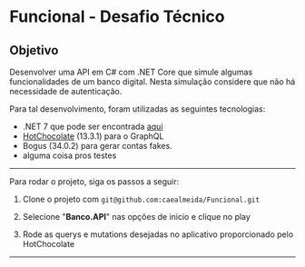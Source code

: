 # Funcional - Desafio Técnico

## Objetivo
Desenvolver uma API em C# com .NET Core que simule algumas funcionalidades de um banco digital. Nesta simulação considere que não há necessidade de autenticação.  


Para tal desenvolvimento, foram utilizadas as seguintes tecnologias:
- .NET 7 que pode ser encontrada [aqui](https://dotnet.microsoft.com/pt-br/download)
- [HotChocolate](https://chillicream.com/docs/hotchocolate/v13) (13.3.1) para o GraphQL
- Bogus (34.0.2) para gerar contas fakes.
- alguma coisa pros testes

---

Para rodar o projeto, siga os passos a seguir:
1. Clone o projeto com ``` git@github.com:caealmeida/Funcional.git ```

2. Selecione "**Banco.API**" nas opções de inicio e clique no play

3. Rode as querys e mutations desejadas no aplicativo proporcionado pelo HotChocolate

---
